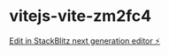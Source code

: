 # vitejs-vite-zm2fc4

[Edit in StackBlitz next generation editor ⚡️](https://stackblitz.com/~/github.com/isimmyanmar/vitejs-vite-zm2fc4)